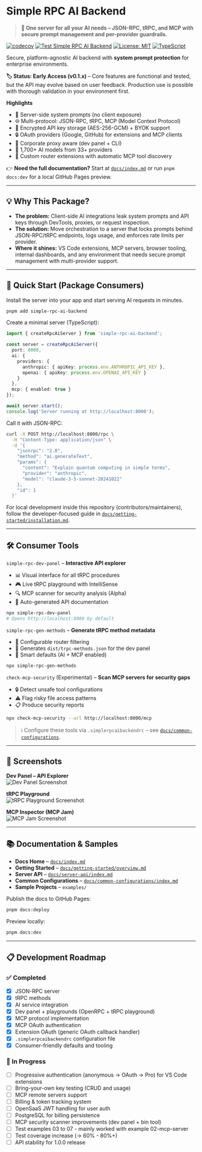 # Simple RPC AI Backend

> **🚀 One server for all your AI needs – JSON-RPC, tRPC, and MCP with secure prompt management and per-provider guardrails.**

[![codecov](https://codecov.io/gh/AWolf81/simple-rpc-ai-backend/branch/master/graph/badge.svg?token=LB25iUAO1h)](https://codecov.io/gh/AWolf81/simple-rpc-ai-backend)
[![Test Simple RPC AI Backend](https://github.com/AWolf81/simple-rpc-ai-backend/actions/workflows/test.yml/badge.svg)](https://github.com/AWolf81/simple-rpc-ai-backend/actions/workflows/test.yml)
[![License: MIT](https://img.shields.io/badge/License-MIT-yellow.svg)](https://opensource.org/licenses/MIT)
[![TypeScript](https://img.shields.io/badge/TypeScript-Ready-blue.svg)](https://www.typescriptlang.org/)

Secure, platform-agnostic AI backend with **system prompt protection** for enterprise environments.

**🏷️ Status: Early Access (v0.1.x)** – Core features are functional and tested, but the API may evolve based on user feedback. Production use is possible with thorough validation in your environment first.

**Highlights**
- 🔐 Server-side system prompts (no client exposure)
- 🌐 Multi-protocol: JSON-RPC, tRPC, MCP (Model Context Protocol)
- 🔑 Encrypted API key storage (AES-256-GCM) + BYOK support
- 🔒 OAuth providers (Google, GitHub) for extensions and MCP clients
- 🏢 Corporate proxy aware (dev panel + CLI)
- 🤖 1,700+ AI models from 33+ providers
- 🧩 Custom router extensions with automatic MCP tool discovery

👉 **Need the full documentation?** Start at [`docs/index.md`](docs/index.md) or run `pnpm docs:dev` for a local GitHub Pages preview.

---

## 💡 Why This Package?

- **The problem:** Client-side AI integrations leak system prompts and API keys through DevTools, proxies, or request inspection.
- **The solution:** Move orchestration to a server that locks prompts behind JSON-RPC/tRPC endpoints, logs usage, and enforces rate limits per provider.
- **Where it shines:** VS Code extensions, MCP servers, browser tooling, internal dashboards, and any environment that needs secure prompt management with multi-provider support.

---

## 🚀 Quick Start (Package Consumers)

Install the server into your app and start serving AI requests in minutes.

```bash
pnpm add simple-rpc-ai-backend
```

Create a minimal server (TypeScript):

```ts
import { createRpcAiServer } from 'simple-rpc-ai-backend';

const server = createRpcAiServer({
  port: 8000,
  ai: {
    providers: {
      anthropic: { apiKey: process.env.ANTHROPIC_API_KEY },
      openai: { apiKey: process.env.OPENAI_API_KEY }
    }
  },
  mcp: { enabled: true }
});

await server.start();
console.log('Server running at http://localhost:8000');
```

Call it with JSON-RPC:

```bash
curl -X POST http://localhost:8000/rpc \
  -H "Content-Type: application/json" \
  -d '{
    "jsonrpc": "2.0",
    "method": "ai.generateText",
    "params": {
      "content": "Explain quantum computing in simple terms",
      "provider": "anthropic",
      "model": "claude-3-5-sonnet-20241022"
    },
    "id": 1
  }'
```

For local development inside this repository (contributors/maintainers), follow the developer-focused guide in [`docs/getting-started/installation.md`](docs/getting-started/installation.md).

---

## 🛠️ Consumer Tools

`simple-rpc-dev-panel` – **Interactive API explorer**  
- 📊 Visual interface for all tRPC procedures  
- 🎮 Live tRPC playground with IntelliSense  
- 🔍 MCP scanner for security analysis (Alpha)  
- 📝 Auto-generated API documentation  

```bash
npx simple-rpc-dev-panel
# Opens http://localhost:8080 by default
```

`simple-rpc-gen-methods` – **Generate tRPC method metadata**  
- 🔧 Configurable router filtering  
- 📄 Generates `dist/trpc-methods.json` for the dev panel  
- 🎯 Smart defaults (AI + MCP enabled)  

```bash
npx simple-rpc-gen-methods
```

`check-mcp-security` (Experimental) – **Scan MCP servers for security gaps**  
- 🔒 Detect unsafe tool configurations  
- ⚠️ Flag risky file access patterns  
- 📋 Produce security reports  

```bash
npx check-mcp-security --url http://localhost:8000/mcp
```

> ℹ️ Configure these tools via `.simplerpcaibackendrc` – see [`docs/common-configurations`](docs/common-configurations/index.md).

---

## 📸 Screenshots

**Dev Panel – API Explorer**  
![Dev Panel Screenshot](https://raw.githubusercontent.com/AWolf81/simple-rpc-ai-backend/master/docs/images/dev_panel_screenshot_2025-10-04%2023-07-11.png)

**tRPC Playground**  
![tRPC Playground Screenshot](https://raw.githubusercontent.com/AWolf81/simple-rpc-ai-backend/master/docs/images/trpc_playground_screenshot_2025-10-04%2023-11-12.png)

**MCP Inspector (MCP Jam)**  
![MCP Jam Screenshot](https://raw.githubusercontent.com/AWolf81/simple-rpc-ai-backend/master/docs/images/mcp_jam_screenshot_2025-10-04%2023-09-28.png)

---

## 📚 Documentation & Samples

- **Docs Home** – [`docs/index.md`](docs/index.md)  
- **Getting Started** – [`docs/getting-started/overview.md`](docs/getting-started/overview.md)  
- **Server API** – [`docs/server-api/index.md`](docs/server-api/index.md)  
- **Common Configurations** – [`docs/common-configurations/index.md`](docs/common-configurations/index.md)  
- **Sample Projects** – `examples/`

Publish the docs to GitHub Pages:

```bash
pnpm docs:deploy
```

Preview locally:

```bash
pnpm docs:dev
```

---

## 📋 Development Roadmap

### ✅ Completed
- [x] JSON-RPC server
- [x] tRPC methods
- [x] AI service integration
- [x] Dev panel + playgrounds (OpenRPC + tRPC playground)
- [x] MCP protocol implementation
- [x] MCP OAuth authentication
- [x] Extension OAuth (generic OAuth callback handler)
- [x] `.simplerpcaibackendrc` configuration file
- [x] Consumer-friendly defaults and tooling

### 🔄 In Progress
- [ ] Progressive authentication (anonymous → OAuth → Pro) for VS Code extensions
- [ ] Bring-your-own key testing (CRUD and usage)
- [ ] MCP remote servers support
- [ ] Billing & token tracking system
- [ ] OpenSaaS JWT handling for user auth
- [ ] PostgreSQL for billing persistence
- [ ] MCP security scanner improvements (dev panel + bin tool)
- [ ] Test examples 03 to 07 - mainly worked with example 02-mcp-server
- [ ] Test coverage increase (→ 60% - 80%+)
- [ ] API stability for 1.0.0 release
